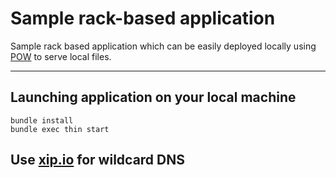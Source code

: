 # Sample rack-based application

Sample rack based application which can be easily deployed locally using [POW](http://pow.cx/) to serve local files.

---

## Launching application on your local machine

    bundle install
    bundle exec thin start

## Use [xip.io](http://xip.io/) for wildcard DNS